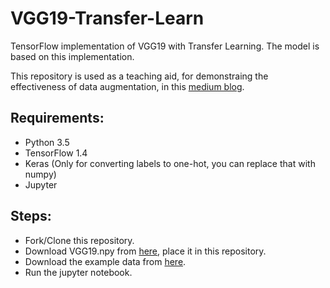 # VGG19-Transfer-Learn
TensorFlow implementation of VGG19 with Transfer Learning. The model is based on this implementation. 

This repository is used as a teaching aid, for demonstraing the effectiveness of data augmentation, in this [medium blog]().

## Requirements:
- Python 3.5
- TensorFlow 1.4
- Keras (Only for converting labels to one-hot, you can replace that with numpy)
- Jupyter

## Steps:
- Fork/Clone this repository.
- Download VGG19.npy from [here](https://mega.nz/#!xZ8glS6J!MAnE91ND_WyfZ_8mvkuSa2YcA7q-1ehfSm-Q1fxOvvs), place it in this repository.
- Download the example data from [here](https://drive.google.com/drive/folders/1GpIpbqBQ_ak1Z_4yAj7t6YRqDDyyBbAq?usp=sharing).
- Run the jupyter notebook.

